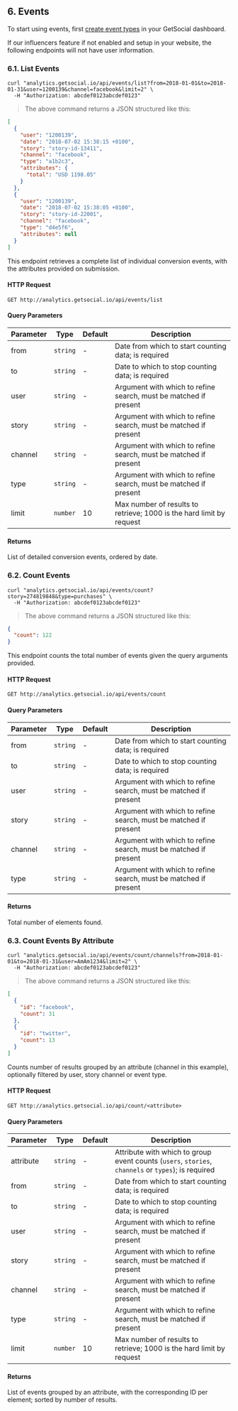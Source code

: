 ## 6. Events

To start using events, first [create event types](https://getsocial.io/redirect/conversions/) in your GetSocial dashboard.

<aside class="notice">
If our influencers feature if not enabled and setup in your website, the following endpoints will
not have user information.
</aside>

### 6.1. List Events

```shell
curl "analytics.getsocial.io/api/events/list?from=2018-01-01&to=2018-01-31&user=1200139&channel=facebook&limit=2" \
  -H "Authorization: abcdef0123abcdef0123"
```

> The above command returns a JSON structured like this:

```json
[
  {
    "user": "1200139",
    "date": "2018-07-02 15:38:15 +0100",
    "story": "story-id-13411",
    "channel": "facebook",
    "type": "a1b2c3",
    "attributes": {
      "total": "USD 1198.05"
    }
  },
  {
    "user": "1200139",
    "date": "2018-07-02 15:38:05 +0100",
    "story": "story-id-22001",
    "channel": "facebook",
    "type": "d4e5f6",
    "attributes": null
  }
]
```

This endpoint retrieves a complete list of individual conversion events, with the attributes provided
on submission.

#### HTTP Request

`GET http://analytics.getsocial.io/api/events/list`

#### Query Parameters

Parameter | Type     | Default | Description
--------- | -------- | ------- | --------
from      | `string` | -       | Date from which to start counting data; is required
to        | `string` | -       | Date to which to stop counting data; is required
user      | `string` | -       | Argument with which to refine search, must be matched if present
story     | `string` | -       | Argument with which to refine search, must be matched if present
channel   | `string` | -       | Argument with which to refine search, must be matched if present
type      | `string` | -       | Argument with which to refine search, must be matched if present
limit     | `number` | 10      | Max number of results to retrieve; 1000 is the hard limit by request

#### Returns

List of detailed conversion events, ordered by date.


### 6.2. Count Events

```shell
curl "analytics.getsocial.io/api/events/count?story=274819848&type=purchases" \
  -H "Authorization: abcdef0123abcdef0123"
```

> The above command returns a JSON structured like this:

```json
{
  "count": 122
}
```

This endpoint counts the total number of events given the query arguments provided.

#### HTTP Request

`GET http://analytics.getsocial.io/api/events/count`

#### Query Parameters

Parameter | Type     | Default | Description
--------- | -------- | ------- | --------
from      | `string` | -       | Date from which to start counting data; is required
to        | `string` | -       | Date to which to stop counting data; is required
user      | `string` | -       | Argument with which to refine search, must be matched if present
story     | `string` | -       | Argument with which to refine search, must be matched if present
channel   | `string` | -       | Argument with which to refine search, must be matched if present
type      | `string` | -       | Argument with which to refine search, must be matched if present


#### Returns

Total number of elements found.


### 6.3. Count Events By Attribute


```shell
curl "analytics.getsocial.io/api/events/count/channels?from=2018-01-01&to=2018-01-31&user=AmAm1234&limit=2" \
  -H "Authorization: abcdef0123abcdef0123"
```

> The above command returns a JSON structured like this:

```json
[
  {
    "id": "facebook",
    "count": 31
  },
  {
    "id": "twitter",
    "count": 13
  }
]
```

Counts number of results grouped by an attribute (channel in this example), optionally filtered by user, story channel or event type.

#### HTTP Request

`GET http://analytics.getsocial.io/api/count/<attribute>`

#### Query Parameters

Parameter | Type     | Default | Description
--------- | -------- | ------- | --------
attribute | `string` | -       | Attribute with which to group event counts (`users`, `stories`, `channels` or `types`); is required
from      | `string` | -       | Date from which to start counting data; is required
to        | `string` | -       | Date to which to stop counting data; is required
user      | `string` | -       | Argument with which to refine search, must be matched if present
story     | `string` | -       | Argument with which to refine search, must be matched if present
channel   | `string` | -       | Argument with which to refine search, must be matched if present
type      | `string` | -       | Argument with which to refine search, must be matched if present
limit     | `number` | 10      | Max number of results to retrieve; 1000 is the hard limit by request


#### Returns

List of events grouped by an attribute, with the corresponding ID per element; sorted by number of results.
